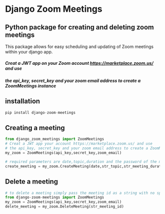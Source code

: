 # Django Zoom Meetings


## Python package for creating and deleting zoom meetings
This package allows for easy scheduling and updating of Zoom meetings within your django app.

##### Creat a JWT app on your Zoom account https://marketplace.zoom.us/ and use
##### the api_key, secret_key and your zoom email address to create a ZoomMeetings instance


## installation
```python
pip install django-zoom-meetings
```

## Creating a meeting
```python
from django_zoom_meetings import ZoomMeetings
# Creat a JWT app your account https://marketplace.zoom.us/ and use
# the api_key, secret_key and your zoom email address to create a ZoomMeetings instance
my_zoom = ZoomMeetings(api_key,secret_key,zoom_email)

# required parameters are date,topic,duration and the password of the meeting 
create_meeting = my_zoom.CreateMeeting(date,str_topic,str_meeting_duration,str_meeting_password)
```

## Delete a meeting
```python
# to delete a meeting simply pass the meeting id as a string with no spaces
from django-zoom-meetings import ZoomMeetings
my_zoom = ZoomMeetings(api_key,secret_key,zoom_email)
delete_meeting = my_zoom.DeleteMeeting(str_meeting_id)
```
